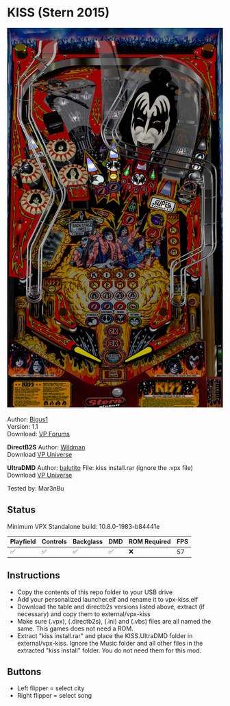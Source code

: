 # KISS (Stern 2015)

![Table Preview](https://github.com/Mar3nBu/vpx-images/blob/main/vpx-kiss.png)

Author: [Bigus1](https://www.vpforums.org/index.php?showuser=107629)  
Version: 1.1  
Download: [VP Forums](https://www.vpforums.org/index.php?app=downloads&showfile=17738)

**DirectB2S**
Author: [Wildman](https://vpuniverse.com/profile/5-wildman/)  
Download [VP Universe](https://vpuniverse.com/files/file/4321-kiss-stern-2015/)

**UltraDMD**
Author: [balutito](https://vpuniverse.com/profile/36070-balutito/)
File: kiss install.rar (ignore the .vpx file)
Download [VP Universe](https://vpuniverse.com/files/file/10614-kiss-stern-balutito-le/?do=download)

Tested by: Mar3nBu

## Status 

Minimum VPX Standalone build: 10.8.0-1983-b84441e

| Playfield | Controls | Backglass | DMD | ROM Required | FPS | 
|-----------|----------|-----------|-----|--------------|-----|
| :white_check_mark: | :white_check_mark: | :white_check_mark: | :white_check_mark: | :x: | 57 |

## Instructions

- Copy the contents of this repo folder to your USB drive
- Add your personalized launcher.elf and rename it to vpx-kiss.elf
- Download the table and directb2s versions listed above, extract (if necessary) and copy them to external/vpx-kiss
- Make sure (.vpx), (.directb2s), (.ini) and (.vbs) files are all named the same. This games does not need a ROM. 
- Extract "kiss install.rar" and place the KISS.UltraDMD folder in external/vpx-kiss. Ignore the Music folder and all other files in the extracted "kiss install" folder. You do not need them for this mod.

## Buttons

- Left flipper = select city
- Right flipper = select song

